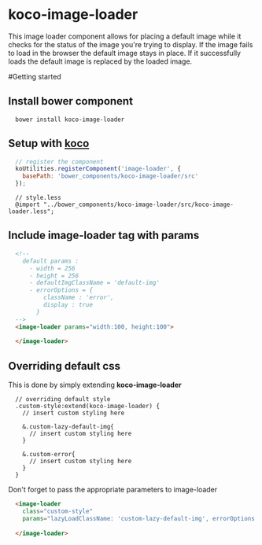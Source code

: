 # koco-image-loader
This image loader component allows for placing a default image while it checks for the status of the image you're trying to display. If the image fails to load in the browser the default image stays in place. If it successfully loads the default image is replaced by the loaded image.


#Getting started

## Install bower component
```
  bower install koco-image-loader
```

## Setup with [koco](https://www.npmjs.com/package/generator-koco)
``` javascript
  // register the component
  koUtilities.registerComponent('image-loader', {
    basePath: 'bower_components/koco-image-loader/src'
  });
```
``` less
  // style.less
  @import "../bower_components/koco-image-loader/src/koco-image-loader.less";
```

## Include image-loader tag with params
``` html
  <!-- 
    default params : 
      - width = 256
      - height = 256
      - defaultImgClassName = 'default-img'
      - errorOptions = {
          className : 'error',
          display : true
        }
  -->
  <image-loader params="width:100, height:100">
    
  </image-loader>
``` 

## Overriding default css
This is done by simply extending **koco-image-loader**

``` less
  // overriding default style
  .custom-style:extend(koco-image-loader) {
    // insert custom styling here
    
    &.custom-lazy-default-img{
      // insert custom styling here
    }  
    
    &.custom-error{
      // insert custom styling here
    }
  }
```

Don't forget to pass the appropriate parameters to image-loader
``` html
  <image-loader 
    class="custom-style" 
    params="lazyLoadClassName: 'custom-lazy-default-img', errorOptions: {className :  'custom-error'} ">
    
  </image-loader>
```


